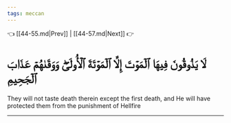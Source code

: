 ```yaml
---
tags: meccan
---
```


👈 [[44-55.md|Prev]] | [[44-57.md|Next]] 👉

# لَا يَذُوقُونَ فِيهَا ٱلۡمَوۡتَ إِلَّا ٱلۡمَوۡتَةَ ٱلۡأُولَىٰۖ وَوَقَىٰهُمۡ عَذَابَ ٱلۡجَحِيمِ

They will not taste death therein except the first death, and He will have protected them from the punishment of Hellfire

---

